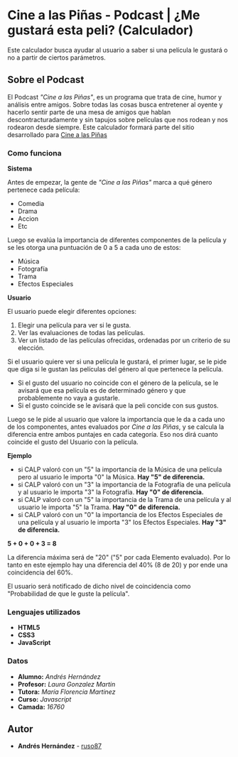 # Cine a las Piñas - Podcast | ¿Me gustará esta peli? (Calculador)

Este calculador busca ayudar al usuario a saber si una película le gustará o no a partir de ciertos parámetros.

## Sobre el Podcast

El Podcast _"Cine a las Piñas"_, es un programa que trata de cine, humor y análisis entre amigos. Sobre todas las cosas busca entretener al oyente y hacerlo sentir parte de una mesa de amigos que hablan descontracturadamente y sin tapujos sobre películas que nos rodean y nos rodearon desde siempre.
Este calculador formará parte del sitio desarrollado para [Cine a las Piñas](https://ruso87.github.io/proyecto-coder/)

### Como funciona

**Sistema**

Antes de empezar, la gente de _"Cine a las Piñas"_ marca a qué género pertenece cada película:
* Comedia
* Drama
* Accion
* Etc

Luego se evalúa la importancia de diferentes componentes de la película y se les otorga una puntuación de 0 a 5 a cada uno de estos:
* Música
* Fotografía
* Trama
* Efectos Especiales

**Usuario**

El usuario puede elegir diferentes opciones:
1. Elegir una película para ver si le gusta.
2. Ver las evaluaciones de todas las películas.
3. Ver un listado de las películas ofrecidas, ordenadas por un criterio de su elección.

Si el usuario quiere ver si una película le gustará, el primer lugar, se le pide que diga si le gustan las películas del género al que pertenece la película.
* Si el gusto del usuario no coincide con el género de la película, se le avisará que esa película es de determinado género y que probablemente no vaya a gustarle.
* Si el gusto coincide se le avisará que la peli concide con sus gustos.

Luego se le pide al usuario que valore la importancia que le da a cada uno de los componentes, antes evaluados por _Cine a las Piñas_, y se calcula la diferencia entre ambos puntajes en cada categoría. Eso nos dirá cuanto coincide el gusto del Usuario con la película.

**Ejemplo**

* si CALP valoró con un "5" la importancia de la Música de una película pero al usuario le importa "0" la Música. **Hay "5" de diferencia.**
* si CALP valoró con un "3" la importancia de la Fotografía de una película y al usuario le importa "3" la Fotografía. **Hay "0" de diferencia.**
* si CALP valoró con un "5" la importancia de la Trama de una película y al usuario le importa "5" la Trama. **Hay "0" de diferencia.**
* si CALP valoró con un "0" la importancia de los Efectos Especiales de una película y al usuario le importa "3" los Efectos Especiales. **Hay "3" de diferencia.**

**5 + 0 + 0 + 3 = 8**

La diferencia máxima será de "20" ("5" por cada Elemento evaluado).
Por lo tanto en este ejemplo hay una diferencia del 40% (8 de 20) y por ende una coincidencia del 60%.

El usuario será notificado de dicho nivel de coincidencia como "Probabilidad de que le guste la película".


### Lenguajes utilizados

* **HTML5**
* **CSS3**
* **JavaScript**

### Datos

* **Alumno:** _Andrés Hernández_
* **Profesor:** _Laura Gonzalez Martin_
* **Tutora:** _María Florencia Martinez_
* **Curso:** _Javascript_
* **Camada:** _16760_

## Autor

* **Andrés Hernández** - [ruso87](https://github.com/ruso87)
